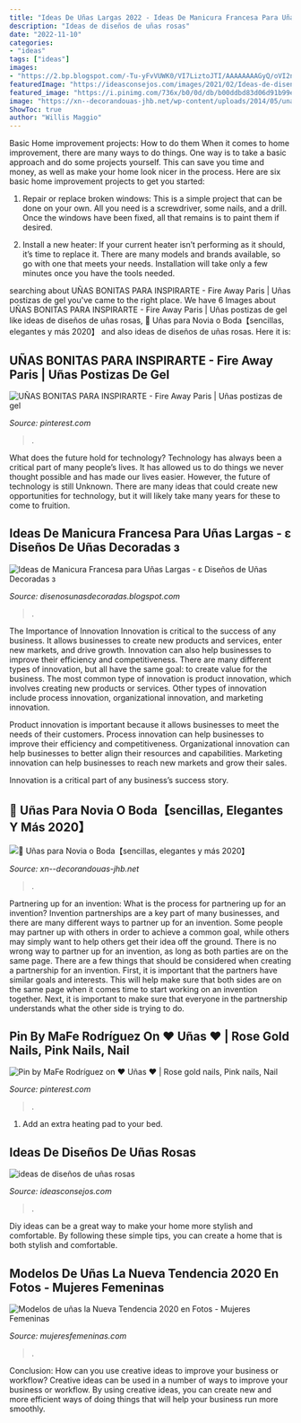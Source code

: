 ```yaml
---
title: "Ideas De Uñas Largas 2022 - Ideas De Manicura Francesa Para Uñas Largas"
description: "Ideas de diseños de uñas rosas"
date: "2022-11-10"
categories:
- "ideas"
tags: ["ideas"]
images:
- "https://2.bp.blogspot.com/-Tu-yFvVUWK0/VI7LiztoJTI/AAAAAAAAGyQ/oVI2nT3UNj0/s1600/uñas-largas-manicura-francesa-34.jpg"
featuredImage: "https://ideasconsejos.com/images/2021/02/Ideas-de-disenos-para-unas-rosas-5.jpg"
featured_image: "https://i.pinimg.com/736x/b0/0d/db/b00ddbd83d06d91b99ed1cb9631343ae.jpg"
image: "https://xn--decorandouas-jhb.net/wp-content/uploads/2014/05/unas-ombre-con-piedra-para-boda-e1571402438488.jpg"
ShowToc: true
author: "Willis Maggio"
---
```



Basic Home improvement projects: How to do them
When it comes to home improvement, there are many ways to do things. One way is to take a basic approach and do some projects yourself. This can save you time and money, as well as make your home look nicer in the process. Here are six basic home improvement projects to get you started:
1) Repair or replace broken windows: This is a simple project that can be done on your own. All you need is a screwdriver, some nails, and a drill. Once the windows have been fixed, all that remains is to paint them if desired.

2) Install a new heater: If your current heater isn’t performing as it should, it’s time to replace it. There are many models and brands available, so go with one that meets your needs. Installation will take only a few minutes once you have the tools needed.

	

		
searching about UÑAS BONITAS PARA INSPIRARTE - Fire Away Paris | Uñas postizas de gel you've came to the right place. We have 6 Images about UÑAS BONITAS PARA INSPIRARTE - Fire Away Paris | Uñas postizas de gel like ideas de diseños de uñas rosas, 🥇 Uñas para Novia o Boda【sencillas, elegantes y más 2020】 and also ideas de diseños de uñas rosas. Here it is:
		
    
## UÑAS BONITAS PARA INSPIRARTE - Fire Away Paris | Uñas Postizas De Gel

<img loading=lazy src="https://i.pinimg.com/736x/36/8f/18/368f18bce67cec91304aacf0960f23a6.jpg" onerror="this.onerror=null;this.src='https://tse1.mm.bing.net/th?id=OIP.jUYhq8mSgs6mUMP5qS44DAHaNK&amp;pid=15.1';" alt="UÑAS BONITAS PARA INSPIRARTE - Fire Away Paris | Uñas postizas de gel">

_Source: pinterest.com_

>. 

	

What does the future hold for technology?
Technology has always been a critical part of many people’s lives. It has allowed us to do things we never thought possible and has made our lives easier. However, the future of technology is still Unknown. There are many ideas that could create new opportunities for technology, but it will likely take many years for these to come to fruition.

    
## Ideas De Manicura Francesa Para Uñas Largas - ε Diseños De Uñas Decoradas з

<img loading=lazy src="https://2.bp.blogspot.com/-Tu-yFvVUWK0/VI7LiztoJTI/AAAAAAAAGyQ/oVI2nT3UNj0/s1600/uñas-largas-manicura-francesa-34.jpg" onerror="this.onerror=null;this.src='https://tse3.mm.bing.net/th?id=OIP.USHDZ3YINcFlBlw_aM1JYAHaFi&amp;pid=15.1';" alt="Ideas de Manicura Francesa para Uñas Largas - ε Diseños de Uñas Decoradas з">

_Source: disenosunasdecoradas.blogspot.com_

>. 

	

The Importance of Innovation
Innovation is critical to the success of any business. It allows businesses to create new products and services, enter new markets, and drive growth. Innovation can also help businesses to improve their efficiency and competitiveness.
There are many different types of innovation, but all have the same goal: to create value for the business. The most common type of innovation is product innovation, which involves creating new products or services. Other types of innovation include process innovation, organizational innovation, and marketing innovation.

Product innovation is important because it allows businesses to meet the needs of their customers. Process innovation can help businesses to improve their efficiency and competitiveness. Organizational innovation can help businesses to better align their resources and capabilities. Marketing innovation can help businesses to reach new markets and grow their sales.

Innovation is a critical part of any business’s success story.

    
## 🥇 Uñas Para Novia O Boda【sencillas, Elegantes Y Más 2020】

<img loading=lazy src="https://xn--decorandouas-jhb.net/wp-content/uploads/2014/05/unas-ombre-con-piedra-para-boda-e1571402438488.jpg" onerror="this.onerror=null;this.src='https://tse1.mm.bing.net/th?id=OIP.UYtp_RhAqnND1ZjPhjuqtgHaMA&amp;pid=15.1';" alt="🥇 Uñas para Novia o Boda【sencillas, elegantes y más 2020】">

_Source: xn--decorandouas-jhb.net_

>. 

	

Partnering up for an invention: What is the process for partnering up for an invention?
Invention partnerships are a key part of many businesses, and there are many different ways to partner up for an invention. Some people may partner up with others in order to achieve a common goal, while others may simply want to help others get their idea off the ground. There is no wrong way to partner up for an invention, as long as both parties are on the same page.
There are a few things that should be considered when creating a partnership for an invention. First, it is important that the partners have similar goals and interests. This will help make sure that both sides are on the same page when it comes time to start working on an invention together. Next, it is important to make sure that everyone in the partnership understands what the other side is trying to do.

    
## Pin By MaFe Rodríguez On ♥ Uñas ♥ | Rose Gold Nails, Pink Nails, Nail

<img loading=lazy src="https://i.pinimg.com/736x/b0/0d/db/b00ddbd83d06d91b99ed1cb9631343ae.jpg" onerror="this.onerror=null;this.src='https://tse3.mm.bing.net/th?id=OIP.7jtkYjCGF059tTnm-T6_OAHaID&amp;pid=15.1';" alt="Pin by MaFe Rodríguez on ♥ Uñas ♥ | Rose gold nails, Pink nails, Nail">

_Source: pinterest.com_

>. 

	

1. Add an extra heating pad to your bed.

    
## Ideas De Diseños De Uñas Rosas

<img loading=lazy src="https://ideasconsejos.com/images/2021/02/Ideas-de-disenos-para-unas-rosas-5.jpg" onerror="this.onerror=null;this.src='https://tse4.mm.bing.net/th?id=OIP.3MVJza12T1VDqeGsEqty3QHaIo&amp;pid=15.1';" alt="ideas de diseños de uñas rosas">

_Source: ideasconsejos.com_

>. 

	

Diy ideas can be a great way to make your home more stylish and comfortable. By following these simple tips, you can create a home that is both stylish and comfortable.

    
## Modelos De Uñas La Nueva Tendencia 2020 En Fotos - Mujeres Femeninas

<img loading=lazy src="https://www.mujeresfemeninas.com/imagenes/moda/modelos-uñas-2016-718x450.jpg" onerror="this.onerror=null;this.src='https://tse3.mm.bing.net/th?id=OIP.-3LJKY7yptbjznTG8v9qlAHaEp&amp;pid=15.1';" alt="Modelos de uñas la Nueva Tendencia 2020 en Fotos - Mujeres Femeninas">

_Source: mujeresfemeninas.com_

>. 

	

Conclusion: How can you use creative ideas to improve your business or workflow?
Creative ideas can be used in a number of ways to improve your business or workflow. By using creative ideas, you can create new and more efficient ways of doing things that will help your business run more smoothly.

